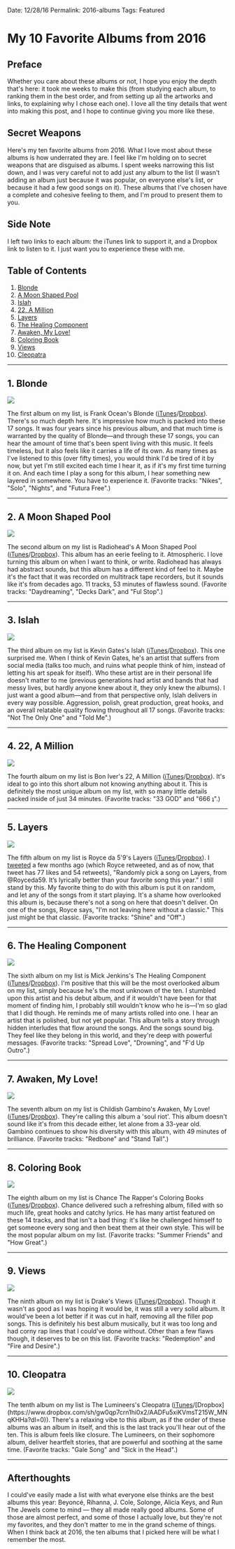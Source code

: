 Date: 12/28/16
Permalink: 2016-albums
Tags: Featured

# My 10 Favorite Albums from 2016

## Preface

Whether you care about these albums or not, I hope you enjoy the depth that's here: it took me weeks to make this (from studying each album, to ranking them in the best order, and from setting up all the artworks and links, to explaining why I chose each one). I love all the tiny details that went into making this post, and I hope to continue giving you more like these.

## Secret Weapons

Here's my ten favorite albums from 2016. What I love most about these albums is how underrated they are. I feel like I'm holding on to secret weapons that are disguised as albums. I spent weeks narrowing this list down, and I was very careful not to add just any album to the list (I wasn't adding an album just because it was popular, on everyone else's list, or because it had a few good songs on it). These albums that I've chosen have a complete and cohesive feeling to them, and I'm proud to present them to you.

## Side Note

I left two links to each album: the iTunes link to support it, and a Dropbox link to listen to it. I just want you to experience these with me.

## Table of Contents

1. [Blonde](#blonde)
2. [A Moon Shaped Pool](#a-moon-shaped-pool)
3. [Islah](#islah)
4. [22, A Million](#a-million)
5. [Layers](#layers)
6. [The Healing Component](#the-healing-component)
7. [Awaken, My Love!](#awaken-my-love)
8. [Coloring Book](#coloring-book)
9. [Views](#views)
10. [Cleopatra](#cleopatra)

- - -

## 1. Blonde

![](http://cdn4.pitchfork.com/albums/23692/5f06f7f6.jpg)

The first album on my list, is Frank Ocean's Blonde ([iTunes](https://itun.es/us/m6yueb)/[Dropbox](https://www.dropbox.com/sh/ia6ww2w9jbkf0oj/AADyYvFwX2pOpXURZcqILlSfa?dl=0)). There's so much depth here. It's impressive how much is packed into these 17 songs. It was four years since his previous album, and that much time is warranted by the quality of Blonde—and through these 17 songs, you can hear the amount of time that's been spent living with this music. It feels timeless, but it also feels like it carries a life of its own. As many times as I've listened to this (over fifty times), you would think I'd be tired of it by now, but yet I'm still excited each time I hear it, as if it's my first time turning it on. And each time I play a song for this album, I hear something new layered in somewhere. You have to experience it. (Favorite tracks: "Nikes", "Solo", "Nights", and "Futura Free".)

- - -

## 2. A Moon Shaped Pool

![](http://images.genius.com/c9cf30826b50b5096664895e243253ad.1000x1000x1.jpg)

The second album on my list is Radiohead's A Moon Shaped Pool ([iTunes](https://itun.es/us/psvqcb)/[Dropbox](https://www.dropbox.com/sh/dgx3q7kg6zgprou/AADoLpmMICz45bRpyfrc0Lv4a?dl=0)). This album has an eerie feeling to it. Atmospheric. I love turning this album on when I want to think, or write. Radiohead has always had abstract sounds, but this album has a different kind of feel to it. Maybe it's the fact that it was recorded on multitrack tape recorders, but it sounds like it's from decades ago. 11 tracks, 53 minutes of flawless sound. (Favorite tracks: "Daydreaming", "Decks Dark", and "Ful Stop".)

- - -

## 3. Islah

![](http://s3.amazonaws.com/hiphopdx-production/2015/09/Screen-Shot-2015-11-06-at-7.22.21-AM.png)

The third album on my list is Kevin Gates's Islah ([iTunes](https://itun.es/us/iS7sab)/[Dropbox](https://www.dropbox.com/sh/aa39gg3ufkzqmyq/AAA74axTV-TE1CXQngM5Bn1ta?dl=0)). This one surprised me. When I think of Kevin Gates, he's an artist that suffers from social media (talks too much, and ruins what people think of him, instead of letting his art speak for itself). Who these artist are in their personal life doesn't matter to me (previous generations had artist and bands that had messy lives, but hardly anyone knew about it, they only knew the albums). I just want a good album—and from that perspective only, Islah delivers in every way possible. Aggression, polish, great production, great hooks, and an overall relatable quality flowing throughout all 17 songs. (Favorite tracks: "Not The Only One" and "Told Me".)

- - -

## 4. 22, A Million

![](http://cdn3.pitchfork.com/albums/23843/985e010a.jpg)

The fourth album on my list is Bon Iver's 22, A Million ([iTunes](https://itun.es/us/kW-aeb)/[Dropbox](https://www.dropbox.com/sh/ncgjfs7lu1ntgjv/AABiDW3mgrNtluQJ8woI_GJma?dl=0)). It's ideal to go into this short album not knowing anything about it. This is definitely the most unique album on my list, with so many little details packed inside of just 34 minutes. (Favorite tracks: "33 GOD" and "666 ʇ".)

- - -

## 5. Layers

![](https://images.rapgenius.com/e643db6200332f47ed3cf5abe253f6ac.640x640x1.jpg)

The fifth album on my list is Royce da 5'9's Layers ([iTunes](https://itun.es/us/JNWWab)/[Dropbox](https://www.dropbox.com/sh/8cvlfh8y1xhxiy9/AAAIre1L2NbKG9vmWNoG0LmFa?dl=0)). I [tweeted](https://twitter.com/nashp/status/787333241543983104) a few months ago (which Royce retweeted, and as of now, that tweet has 77 likes and 54 retweets), "Randomly pick a song on Layers, from @Royceda59. It’s lyrically better than your favorite song this year." I still stand by this. My favorite thing to do with this album is put it on random, and let any of the songs from it start playing. It's a shame how overlooked this album is, because there's not a song on here that doesn't deliver. On one of the songs, Royce says, "I'm not leaving here without a classic." This just might be that classic. (Favorite tracks: "Shine" and "Off".)

- - -

## 6. The Healing Component

![](http://images.genius.com/88b47731a4a7dbb6863e5f69187873c6.1000x1000x1.jpg)

The sixth album on my list is Mick Jenkins's The Healing Component ([iTunes](https://itun.es/us/tPdxeb)/[Dropbox](https://www.dropbox.com/sh/zsgou8dcydpwwan/AADKhHNGg53Epu8a7UlauHGCa?dl=0)). I'm positive that this will be the most overlooked album on my list, simply because he's the most unknown of the ten. I stumbled upon this artist and his debut album, and if it wouldn't have been for that moment of finding him, I probably still wouldn't know who he is—I'm so glad that I did though. He reminds me of many artists rolled into one. I hear an artist that is polished, but not yet popular. This album tells a story through hidden interludes that flow around the songs. And the songs sound big. They feel like they belong in this world, and they're deep with powerful messages. (Favorite tracks: "Spread Love", "Drowning", and "F'd Up Outro".)

- - -

## 7. Awaken, My Love!

![](https://i1.wp.com/hypebeast.com/image/2016/12/childish-gambino-awaken-my-love-0.jpg?w=960)

The seventh album on my list is Childish Gambino's Awaken, My Love! ([iTunes](https://itun.es/us/K_i9fb)/[Dropbox](https://itun.es/us/K_i9fb)).  They're calling this album a 'soul riot'. This album doesn't sound like it's from this decade either, let alone from a 33-year old. Gambino continues to show his diversity with this album, with 49 minutes of brilliance. (Favorite tracks: "Redbone" and "Stand Tall".)

- - -


## 8. Coloring Book

![](http://images.genius.com/b17a54d05a3de269cc6ea53c3f71f73e.1000x1000x1.jpg)

The eighth album on my list is Chance The Rapper's Coloring Books ([iTunes](https://itun.es/us/C3Qwcb)/[Dropbox](https://www.dropbox.com/sh/nh1ktjybb5tjppe/AAAQAb8gcrEgF1jA8fugGj6ya?dl=0)). Chance delivered such a refreshing album, filled with so much life, great hooks and catchy lyrics. He has many artist featured on these 14 tracks, and that isn't a bad thing: it's like he challenged himself to get someone every song and then beat them at their own style. This will be the most popular album on my list. (Favorite tracks: "Summer Friends" and "How Great".)

- - -

## 9. Views

![](http://images.genius.com/3b385c122fde43a8f39b41ba31280377.1000x1000x1.jpg)

The ninth album on my list is Drake's Views ([iTunes](https://itun.es/us/RYFfcb)/[Dropbox](https://www.dropbox.com/sh/3qonv8q4poxbujc/AABe8koH44WEMkOCBzrY4bzZa?dl=0)). Though it wasn't as good as I was hoping it would be, it was still a very solid album. It would've been a lot better if it was cut in half, removing all the filler pop songs. This is definitely his best album musically, but it was too long and had corny rap lines that I could've done without. Other than a few flaws though, it deserves to be on this list. (Favorite tracks: "Redemption" and "Fire and Desire".)

- - -

## 10. Cleopatra

![](https://images.genius.com/c5b316033e10ee88d14a2838e2a7c995.640x633x1.jpg)

The tenth album on my list is The Lumineers's Cleopatra ([iTunes](https://itun.es/us/Nt78_)/[Dropbox](https://www.dropbox.com/sh/gw0qp7crn1hi0x2/AADFu5xiKVmsT215W_MNqKHHa?dl=0)). There's a relaxing vibe to this album, as if the order of these albums was an album in itself, and this is the last track you'll hear out of the ten. This is album feels like closure. The Lumineers, on their sophomore album, deliver heartfelt stories, that are powerful and soothing at the same time. (Favorite tracks: "Gale Song" and "Sick in the Head".)

- - -

## Afterthoughts

I could've easily made a list with what everyone else thinks are the best albums this year: Beyoncé, Rihanna, J. Cole, Solonge, Alicia Keys, and Run The Jewels come to mind — they all made really good albums. Some of those are almost perfect, and some of those I actually love, but they're not my favorites, and they don't matter to me in the grand scheme of things. When I think back at 2016, the ten albums that I picked here will be what I remember the most.
